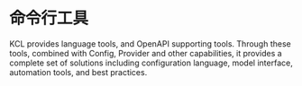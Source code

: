 # 命令行工具

KCL provides language tools, and OpenAPI supporting tools. Through these tools, combined with Config, Provider and other capabilities, it provides a complete set of solutions including configuration language, model interface, automation tools, and best practices.

